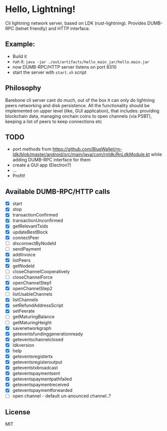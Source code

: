 # Hello, Lightning!

Cli lightning network server, based on LDK (rust-lightning).
Provides DUMB-RPC (telnet friendly) and HTTP interface.

## Example:

* Build it
* run it: `java -jar ./out/artifacts/hello_main_jar/hello.main.jar`
* now DUMB-RPC/HTTP server listens on port 8310
* start the server with `start.sh` script

## Philosophy

Barebone cli server cant do much, out of the box it can only do lightning peers networking and disk persistence.
All the functionality should be implemented on upper level (like, GUI application), that includes: providing blockchain data,
managing onchain coins to open channels (via PSBT), keeping a list of peers to keep connections etc 

## TODO

* port methods from https://github.com/BlueWallet/rn-ldk/blob/master/android/src/main/java/com/rnldk/RnLdkModule.kt while adding DUMB-RPC interface for them
* create a GUI app (Electron?)
* ...
* Profit!

## Available DUMB-RPC/HTTP calls

* [x] start
* [x] stop
* [x] transactionConfirmed
* [x] transactionUnconfirmed
* [x] getRelevantTxids
* [x] updateBestBlock
* [x] connectPeer
* [ ] disconnectByNodeId
* [ ] sendPayment
* [x] addInvoice
* [x] listPeers
* [x] getNodeId
* [ ] closeChannelCooperatively
* [ ] closeChannelForce
* [x] openChannelStep1
* [x] openChannelStep2
* [ ] listUsableChannels
* [x] listChannels
* [x] setRefundAddressScript
* [x] setFeerate
* [ ] getMaturingBalance
* [ ] getMaturingHeight
* [x] savenetworkgraph
* [x] geteventsfundinggenerationready
* [x] geteventschannelclosed
* [x] ldkversion
* [x] help
* [x] geteventsregistertx
* [x] geteventsregisteroutput
* [x] geteventstxbroadcast
* [x] geteventspaymentsent
* [x] geteventspaymentpathfailed
* [x] geteventspaymentreceived
* [x] geteventspaymentforwarded
* [ ] open channel - default un-anounced channel..?

## License

MIT

